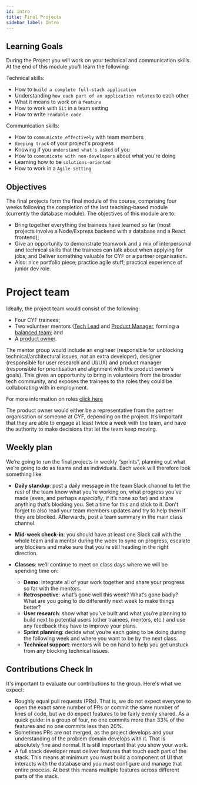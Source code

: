 ```yaml
---
id: intro
title: Final Projects
sidebar_label: Intro
---
```


## Learning Goals

During the Project you will work on your technical and communication skills. At the end of this module you'll learn the following:

Technical skills:

- How to `build a complete full-stack application`
- Understanding `how each part of an application relates` to each other
- What it means to work on a `feature`
- How to work with `Git` in a team setting
- How to write `readable code`

Communication skills:

- How to `communicate effectively` with team members
- `Keeping track` of your project's progress
- Knowing if you `understand what's asked` of you
- How to `communicate with non-developers` about what you're doing
- Learning how to be `solutions-oriented`
- How to work in a `Agile setting`

## Objectives

The final projects form the final module of the course, comprising four weeks following the completion of the last teaching-based module (currently the database module). The objectives of this module are to:

- Bring together everything the trainees have learned so far (most projects involve a Node/Express backend with a database and a React frontend);
- Give an opportunity to demonstrate teamwork and a mix of interpersonal and technical skills that the trainees can talk about when applying for jobs; and Deliver something valuable for CYF or a partner organisation.
- Also: nice portfolio piece; practice agile stuff; practical experience of junior dev role.

# Project team

Ideally, the project team would consist of the following:

- Four CYF trainees;
- Two volunteer mentors ([Tech Lead](https://docs.codeyourfuture.io/volunteers/teams-1/cyf-products-final-projects/roles/tech-lead) and [Product Manager](https://docs.codeyourfuture.io/volunteers/teams-1/cyf-products-final-projects/roles/product-manager), forming a [balanced team](https://www.youtube.com/watch?v=Z_Q4Q8rCVpU); and
- A [product owner](https://docs.codeyourfuture.io/volunteers/teams-1/cyf-products-final-projects/roles/product-owner).

The mentor group would include an engineer (responsible for unblocking technical/architectural issues, _not_ an extra developer), designer (responsible for user research and UI/UX) and product manager (responsible for prioritisation and alignment with the product owner’s goals). This gives an opportunity to bring in volunteers from the broader tech community, and exposes the trainees to the roles they could be collaborating with in employment.

For more information on roles [click here](https://docs.codeyourfuture.io/volunteers/teams-1/cyf-products-final-projects/roles)

The product owner would either be a representative from the partner organisation or someone at CYF, depending on the project. It’s important that they are able to engage at least twice a week with the team, and have the authority to make decisions that let the team keep moving.

## Weekly plan

We’re going to run the final projects in weekly “sprints”, planning out what we’re going to do as teams and as individuals. Each week will therefore look something like:

- **Daily standup**: post a daily message in the team Slack channel to let the rest of the team know what you’re working on, what progress you’ve made (even, and perhaps _especially_, if it’s none so far) and share anything that’s blocking you. Set a time for this and stick to it. Don't forget to also read your team members updates and try to help them if they are blocked. Afterwards, post a team summary in the main class channel. 

- **Mid-week check-in**: you should have at least one Slack call with the whole team and a mentor during the week to sync on progress, escalate any blockers and make sure that you’re still heading in the right direction.
- **Classes**: we’ll continue to meet on class days where we will be spending time on:
  - **Demo**: integrate all of your work together and share your progress so far with the mentors.
  - **Retrospective**: what’s gone well this week? What’s gone badly? What are you going to do differently next week to make things better?
  - **User research**: show what you’ve built and what you’re planning to build next to potential users (other trainees, mentors, etc.) and use any feedback they have to improve your plans.
  - **Sprint planning**: decide what you’re each going to be doing during the following week and where you want to be by the next class.
  - **Technical support**: mentors will be on hand to help you get unstuck from any blocking technical issues.

## Contributions Check In
It's important to evaluate our contributions to the group. Here's what we expect:

- Roughly equal pull requests (PRs). That is, we do not expect everyone to open the exact same number of PRs or commit the same number of lines of code, but we do expect features to be fairly evenly shared. As a quick guide: in a group of four, no one commits more than 33% of the features and no one commits less than 20%.
- Sometimes PRs are not merged, as the project develops and your understanding of the problem domain develops with it. That is absolutely fine and normal. It is still important that you show your work.
- A full stack developer must deliver features that touch each part of the stack. This means at minimum you must build a component of UI that interacts with the database and you must configure and manage that entire process. At best this means multiple features across different parts of the stack.
